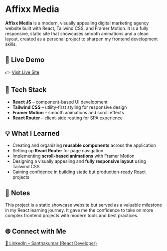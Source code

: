 # Affixx Media

**Affixx Media** is a modern, visually appealing digital marketing agency website built with React, Tailwind CSS, and Framer Motion. It is a fully responsive, static site that showcases smooth animations and a clean layout, created as a personal project to sharpen my frontend development skills.

## 🔗 Live Demo

👉 [Visit Live Site](https://affixx-media.web.app/)

## 🚀 Tech Stack

- **React JS** – component-based UI development
- **Tailwind CSS** – utility-first styling for responsive design
- **Framer Motion** – smooth animations and scroll effects
- **React Router** – client-side routing for SPA experience

## 💡 What I Learned

- Creating and organizing **reusable components** across the application
- Setting up **React Router** for page navigation
- Implementing **scroll-based animations** with Framer Motion
- Designing a visually appealing and **fully responsive layout** using Tailwind CSS
- Gaining confidence in building static but production-ready React projects

## 📌 Notes

This project is a static showcase website but served as a valuable milestone in my React learning journey. It gave me the confidence to take on more complex frontend projects with modern tools and best practices.

## 🌐 Connect with Me

[🔗 LinkedIn – Santhakumar (React Developer)](https://www.linkedin.com/in/santhakumar-reactdeveloper/)
